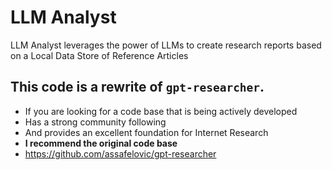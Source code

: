 # LLM Analyst
LLM Analyst leverages the power of LLMs to create research reports based on a Local Data Store of Reference Articles

## This code is a rewrite of `gpt-researcher`.

* If you are looking for a code base that is being actively developed
* Has a strong community following
* And provides an excellent foundation for Internet Research 
* __I recommend the original code base__
* https://github.com/assafelovic/gpt-researcher

